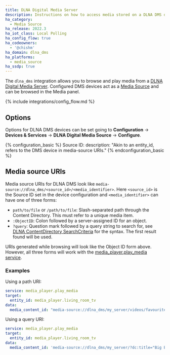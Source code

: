 ```yaml
---
title: DLNA Digital Media Server
description: Instructions on how to access media stored on a DLNA DMS device with Home Assistant.
ha_category:
  - Media Source
ha_release: 2022.3
ha_iot_class: Local Polling
ha_config_flow: true
ha_codeowners:
  - '@chishm'
ha_domain: dlna_dms
ha_platforms:
  - media_source
ha_ssdp: true
---
```


The `dlna_dms` integration allows you to browse and play media from a [DLNA Digital Media Server](https://www.dlna.org/). Configured DMS devices act as a [Media Source](/integrations/media_source/) and can be browsed in the Media panel.

{% include integrations/config_flow.md %}

## Options

Options for DLNA DMS devices can be set going to **Configuration** -> **Devices & Services** -> **DLNA Digital Media Source** -> **Configure**.

{% configuration_basic %}
Source ID:
  description: "Akin to an entity_id, refers to the DMS device in media-source URIs."
{% endconfiguration_basic %}

## Media source URIs

Media source URIs for DLNA DMS look like `media-source://dlna_dms/<source_id>/<media_identifier>`. Here `<source_id>` is the Source ID set in the device configuration and `<media_identifier>` can have one of three forms:
* `path/to/file` or `/path/to/file`: Slash-separated path through the Content Directory. This must refer to a unique media item.
* `:ObjectID`: Colon followed by a server-assigned ID for an object.
* `?query`: Question mark followed by a query string to search for, see [DLNA ContentDirectory SearchCriteria](http://www.upnp.org/specs/av/UPnP-av-ContentDirectory-v1-Service.pdf) for the syntax. The first result found will be used.

URIs generated while browsing will look like the Object ID form above. However, all three forms will work with the [media_player.play_media service](integrations/media_player/#service-media_playerplay_media). 

### Examples

Using a path URI:

```yaml
service: media_player.play_media
target:
  entity_id: media_player.living_room_tv
data:
  media_content_id: "media-source://dlna_dms/my_server/videos/favourites/Epic Sax Guy 10 Hours.mp4"
```

Using a query URI:

```yaml
service: media_player.play_media
target:
  entity_id: media_player.living_room_tv
data:
  media_content_id: 'media-source://dlna_dms/my_server/?dc:title="Big Buck Bunny"'
```

